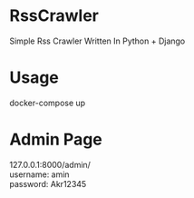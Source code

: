 # RssCrawler
Simple Rss Crawler Written In Python + Django
# Usage
docker-compose up <br />
# Admin Page
<a> 127.0.0.1:8000/admin/ </a> <br />
username: amin <br />
password: Akr12345 <br />